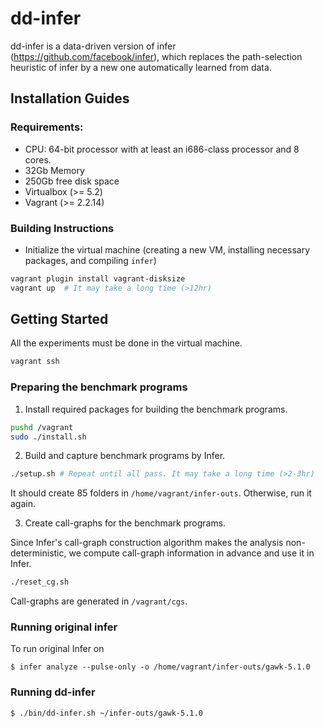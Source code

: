 # dd-infer
dd-infer is a data-driven version of infer (https://github.com/facebook/infer), which replaces the path-selection heuristic of infer by a new one automatically learned from data. 

## Installation Guides
### Requirements:
* CPU: 64-bit processor with at least an i686-class processor and 8 cores.
* 32Gb Memory
* 250Gb free disk space
* Virtualbox (>= 5.2)
* Vagrant (>= 2.2.14)

### Building Instructions
* Initialize the virtual machine (creating a new VM, installing necessary packages, and compiling `infer`)
```bash
vagrant plugin install vagrant-disksize
vagrant up  # It may take a long time (>12hr)
```

## Getting Started
All the experiments must be done in the virtual machine.
```bash
vagrant ssh
```

### Preparing the benchmark programs
1. Install required packages for building the benchmark programs.

```bash
pushd /vagrant
sudo ./install.sh
```

2. Build and capture benchmark programs by Infer.

```bash
./setup.sh # Repeat until all pass. It may take a long time (>2-3hr)
```
It should create 85 folders in `/home/vagrant/infer-outs`. Otherwise, run it again.

3. Create call-graphs for the benchmark programs.

Since Infer's call-graph construction algorithm makes the analysis non-deterministic, we compute call-graph information in advance and use it in Infer.
```bash
./reset_cg.sh
```
Call-graphs are generated in `/vagrant/cgs`.

### Running original infer
To run original Infer on 
```
$ infer analyze --pulse-only -o /home/vagrant/infer-outs/gawk-5.1.0
```

### Running dd-infer
```
$ ./bin/dd-infer.sh ~/infer-outs/gawk-5.1.0
```
